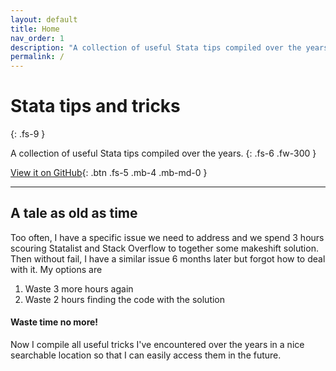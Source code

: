 ```yaml
---
layout: default
title: Home
nav_order: 1
description: "A collection of useful Stata tips compiled over the years."
permalink: /
---
```


# Stata tips and tricks
{: .fs-9 }

A collection of useful Stata tips compiled over the years.
{: .fs-6 .fw-300 }

[View it on GitHub](https://github.com/just-the-docs/just-the-docs){: .btn .fs-5 .mb-4 .mb-md-0 }

---

## A tale as old as time

Too often, I have a specific issue we need to address and we spend 3 hours scouring Statalist and Stack Overflow to together some makeshift solution. Then without fail, I have a similar issue 6 months later but forgot how to deal with it. My options are

1. Waste 3 more hours again
2. Waste 2 hours finding the code with the solution

#### Waste time no more!


Now I compile all useful tricks I've encountered over the years in a nice searchable location so that I can easily access them in the future.
